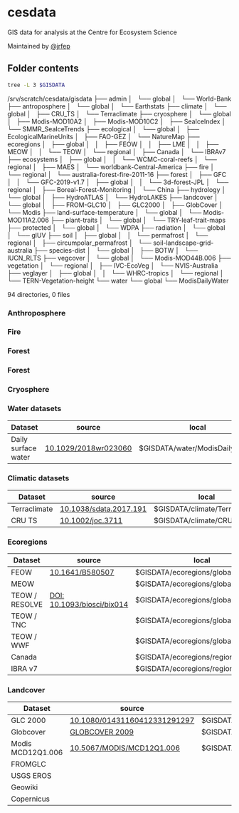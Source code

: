 # cesdata
GIS data for analysis at the Centre for Ecosystem Science

Maintained by [@jrfep](https://github.com/jrfep)

## Folder contents

```sh
tree -L 3 $GISDATA
```
/srv/scratch/cesdata/gisdata
├── admin
│   └── global
│       └── World-Bank
├── antroposphere
│   └── global
│       └── Earthstats
├── climate
│   └── global
│       ├── CRU_TS
│       └── Terraclimate
├── cryosphere
│   └── global
│       ├── Modis-MOD10A2
│       ├── Modis-MOD10C2
│       ├── SeaIceIndex
│       └── SMMR_SeaIceTrends
├── ecological
│   └── global
│       ├── EcologicalMarineUnits
│       ├── FAO-GEZ
│       └── NatureMap
├── ecoregions
│   ├── global
│   │   ├── FEOW
│   │   ├── LME
│   │   ├── MEOW
│   │   └── TEOW
│   └── regional
│       ├── Canada
│       └── IBRAv7
├── ecosystems
│   ├── global
│   │   └── WCMC-coral-reefs
│   └── regional
│       ├── MAES
│       └── worldbank-Central-America
├── fire
│   └── regional
│       └── australia-forest-fire-2011-16
├── forest
│   ├── GFC
│   │   └── GFC-2019-v1.7
│   ├── global
│   │   └── 3d-forest-JPL
│   └── regional
│       ├── Boreal-Forest-Monitoring
│       └── China
├── hydrology
│   └── global
│       ├── HydroATLAS
│       └── HydroLAKES
├── landcover
│   └── global
│       ├── FROM-GLC10
│       ├── GLC2000
│       ├── GlobCover
│       └── Modis
├── land-surface-temperature
│   └── global
│       └── Modis-MOD11A2.006
├── plant-traits
│   └── global
│       └── TRY-leaf-trait-maps
├── protected
│   └── global
│       └── WDPA
├── radiation
│   └── global
│       └── glUV
├── soil
│   ├── global
│   │   └── permafrost
│   └── regional
│       ├── circumpolar_permafrost
│       └── soil-landscape-grid-australia
├── species-dist
│   └── global
│       ├── BOTW
│       └── IUCN_RLTS
├── vegcover
│   └── global
│       └── Modis-MOD44B.006
├── vegetation
│   └── regional
│       ├── IVC-EcoVeg
│       └── NVIS-Australia
├── veglayer
│   ├── global
│   │   └── WHRC-tropics
│   └── regional
│       └── TERN-Vegetation-height
└── water
    └── global
        └── ModisDailyWater

94 directories, 0 files

### Anthroposphere


### Fire
### Forest
### Forest


### Cryosphere

### Water datasets

|Dataset|source|local|progress|
|---|---|---|---|
| Daily surface water |  [10.1029/2018wr023060](http://dx.doi.org/10.1029/2018wr023060) | $GISDATA/water/ModisDailyWater/ |decompressing|


### Climatic datasets

|Dataset|source|local|progress|
|---|---|---|---|
| Terraclimate | [10.1038/sdata.2017.191](http://dx.doi.org/10.1038/sdata.2017.191) | $GISDATA/climate/Terraclimate | done |
| CRU TS | [10.1002/joc.3711](http://dx.doi.org/10.1002/joc.3711) | $GISDATA/climate/CRU_TS | done |


### Ecoregions

|Dataset|source|local|progress|
|---|---|---|---|
| FEOW | [10.1641/B580507](https://doi.org/10.1641/B580507) | $GISDATA/ecoregions/global/FEOW/ |done|
| MEOW |  | $GISDATA/ecoregions/global/MEOW/ |done|
| TEOW / RESOLVE | [DOI: 10.1093/biosci/bix014](https://doi.org/10.1093/biosci/bix014) | $GISDATA/ecoregions/global/TEOW/ |done|
| TEOW / TNC |  | $GISDATA/ecoregions/global/TEOW/ |done|
| TEOW / WWF |  | $GISDATA/ecoregions/global/TEOW/ |done|
| Canada|  | $GISDATA/ecoregions/regional/Canada |done|
| IBRA v7|  | $GISDATA/ecoregions/regional/IBRAv7/ |done|

### Landcover

|Dataset|source|local|progress|
|---|---|---|---|
| GLC 2000 | [10.1080/01431160412331291297](https://doi.org/10.1080/01431160412331291297) | $GISDATA/landcover/global/GLC2000/ |done|
| Globcover| [GLOBCOVER 2009](http://due.esrin.esa.int/page_globcover.php) |  $GISDATA/landcover/global/GlobCover |done|
| Modis MCD12Q1.006 | [10.5067/MODIS/MCD12Q1.006](https://doi.org/10.5067/MODIS/MCD12Q1.006) | $GISDATA/landcover/global/Modis/MCD12Q1.006 | downloading |
| FROMGLC
| USGS EROS
| Geowiki
| Copernicus
